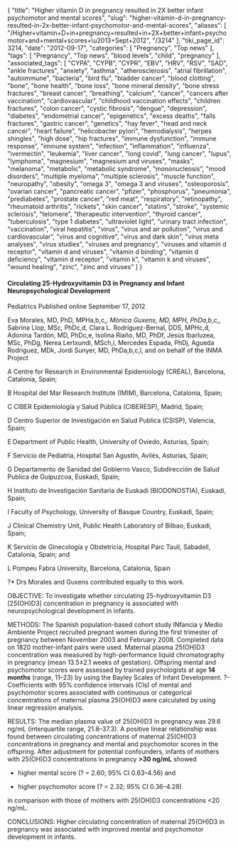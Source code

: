 {
    "title": "Higher vitamin D in pregnancy resulted in 2X better infant psychomotor and mental scores",
    "slug": "higher-vitamin-d-in-pregnancy-resulted-in-2x-better-infant-psychomotor-and-mental-scores",
    "aliases": [
        "/Higher+vitamin+D+in+pregnancy+resulted+in+2X+better+infant+psychomotor+and+mental+scores+\u2013+Sept+2012",
        "/3214"
    ],
    "tiki_page_id": 3214,
    "date": "2012-09-17",
    "categories": [
        "Pregnancy",
        "Top news"
    ],
    "tags": [
        "Pregnancy",
        "Top news",
        "blood levels",
        "child",
        "pregnancy"
    ],
    "associated_tags": [
        "CYPA",
        "CYPB",
        "CYPR",
        "EBV",
        "HRV",
        "RSV",
        "SAD",
        "ankle fractures",
        "anxiety",
        "asthma",
        "atherosclerosis",
        "atrial fibrillation",
        "autoimmune",
        "bacteria",
        "bird flu",
        "bladder cancer",
        "blood clotting",
        "bone",
        "bone health",
        "bone loss",
        "bone mineral density",
        "bone stress fractures",
        "breast cancer",
        "breathing",
        "calcium",
        "cancer",
        "cancers after vaccination",
        "cardiovascular",
        "childhood vaccination effects",
        "children fractures",
        "colon cancer",
        "cystic fibrosis",
        "dengue",
        "depression",
        "diabetes",
        "endometrial cancer",
        "epigenetics",
        "excess deaths",
        "falls fractures",
        "gastric cancer",
        "genetics",
        "hay fever",
        "head and neck cancer",
        "heart failure",
        "helicobacter pylori",
        "hemodialysis",
        "herpes shingles",
        "high dose",
        "hip fractures",
        "immune dysfunction",
        "immune response",
        "immune system",
        "infection",
        "inflammation",
        "influenza",
        "ivermectin",
        "leukemia",
        "liver cancer",
        "long covid",
        "lung cancer",
        "lupus",
        "lymphoma",
        "magnesium",
        "magnesium and viruses",
        "masks",
        "melanoma",
        "metabolic",
        "metabolic syndrome",
        "mononucleosis",
        "mood disorders",
        "multiple myeloma",
        "multiple sclerosis",
        "muscle function",
        "neuropathy",
        "obesity",
        "omega 3",
        "omega 3 and viruses",
        "osteoporosis",
        "ovarian cancer",
        "pancreatic cancer",
        "pfizer",
        "phosphorus",
        "pneumonia",
        "prediabetes",
        "prostate cancer",
        "red meat",
        "respiratory",
        "retinopathy",
        "rheumatoid arthritis",
        "rickets",
        "skin cancer",
        "statins",
        "stroke",
        "systemic sclerosis",
        "telomere",
        "therapeutic intervention",
        "thyroid cancer",
        "tuberculosis",
        "type 1 diabetes",
        "ultraviolet light",
        "urinary tract infection",
        "vaccination",
        "viral hepatitis",
        "virus",
        "virus and air pollution",
        "virus and cardiovascular",
        "virus and cognitive",
        "virus and dark skin",
        "virus meta analyses",
        "virus studies",
        "viruses and pregnancy",
        "viruses and vitamin d receptor",
        "vitamin d and viruses",
        "vitamin d binding",
        "vitamin d deficiency",
        "vitamin d receptor",
        "vitamin k",
        "vitamin k and viruses",
        "wound healing",
        "zinc",
        "zinc and viruses"
    ]
}


#### Circulating 25-Hydroxyvitamin D3 in Pregnancy and Infant Neuropsychological Development

Pediatrics Published online September 17, 2012

Eva Morales, MD, PhD, MPHa,b,c,*, Mònica Guxens, MD, MPH, PhDa,b,c,*, Sabrina Llop, MSc, PhDc,d, Clara L. Rodríguez-Bernal, DDS, MPHc,d, Adonina Tardón, MD, PhDc,e, Isolina Riaño, MD, PhDf, Jesús Ibarluzea, MSc, PhDg, Nerea Lertxundi, MSch,i, Mercedes Espada, PhDj, Agueda Rodriguez, MDk, Jordi Sunyer, MD, PhDa,b,c,l, and on behalf of the INMA Project

A Centre for Research in Environmental Epidemiology (CREAL), Barcelona, Catalonia, Spain;

B Hospital del Mar Research Institute (IMIM), Barcelona, Catalonia, Spain;

C CIBER Epidemiología y Salud Pública (CIBERESP), Madrid, Spain;

D Centro Superior de Investigación en Salud Publica (CSISP), Valencia, Spain;

E Department of Public Health, University of Oviedo, Asturias, Spain;

F Servicio de Pediatria, Hospital San Agustín, Avilés, Asturias, Spain;

G Departamento de Sanidad del Gobierno Vasco, Subdirección de Salud Publica de Guipuzcoa, Euskadi, Spain;

H Instituto de Investigación Sanitaria de Euskadi (BIODONOSTIA), Euskadi, Spain;

I Faculty of Psychology, University of Basque Country, Euskadi, Spain;

J Clinical Chemistry Unit, Public Health Laboratory of Bilbao, Euskadi, Spain;

K Servicio de Ginecología y Obstetricia, Hospital Parc Taulí, Sabadell, Catalonia, Spain; and

L Pompeu Fabra University, Barcelona, Catalonia, Spain

?* Drs Morales and Guxens contributed equally to this work.

OBJECTIVE: To investigate whether circulating 25-hydroxyvitamin D3 <span>[25(OH)D3]</span> concentration in pregnancy is associated with neuropsychological development in infants.

METHODS: The Spanish population-based cohort study INfancia y Medio Ambiente Project recruited pregnant women during the first trimester of pregnancy between November 2003 and February 2008. Completed data on 1820 mother-infant pairs were used. Maternal plasma 25(OH)D3 concentration was measured by high-performance liquid chromatography in pregnancy (mean 13.5±2.1 weeks of gestation). Offspring mental and psychomotor scores were assessed by trained psychologists at age  **14 months**  (range, 11–23) by using the Bayley Scales of Infant Development. ?-Coefficients with 95% confidence intervals (CIs) of mental and psychomotor scores associated with continuous or categorical concentrations of maternal plasma 25(OH)D3 were calculated by using linear regression analysis.

RESULTS: The median plasma value of 25(OH)D3 in pregnancy was 29.6 ng/mL (interquartile range, 21.8–37.3). A positive linear relationship was found between circulating concentrations of maternal 25(OH)D3 concentrations in pregnancy and mental and psychomotor scores in the offspring. After adjustment for potential confounders, infants of mothers with 25(OH)D3 concentrations in pregnancy  **>30 ng/mL**  showed 

* higher mental score (? = 2.60; 95% CI 0.63–4.56) and 

* higher psychomotor score (? = 2.32; 95% CI 0.36–4.28) 

in comparison with those of mothers with 25(OH)D3 concentrations <20 ng/mL.

CONCLUSIONS: Higher circulating concentration of maternal 25(OH)D3 in pregnancy was associated with improved mental and psychomotor development in infants.